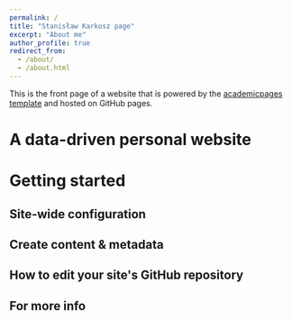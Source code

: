 ```yaml
---
permalink: /
title: "Stanisław Karkosz page"
excerpt: "About me"
author_profile: true
redirect_from: 
  - /about/
  - /about.html
---
```



This is the front page of a website that is powered by the [academicpages template](https://github.com/academicpages/academicpages.github.io) and hosted on GitHub pages. 

A data-driven personal website
======

Getting started
======

Site-wide configuration
------
Create content & metadata
------
How to edit your site's GitHub repository
------

For more info
------
